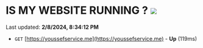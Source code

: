 # IS MY WEBSITE RUNNING ? [![](https://img.shields.io/static/v1?label=Sponsor&message=%E2%9D%A4&logo=GitHub&color=%23fe8e86)](https://github.com/sponsors/<username>)

Last updated: **2/8/2024, 8:34:12 PM**

- `GET` [https://youssefservice.me](https://youssefservice.me) - **Up** (119ms)

